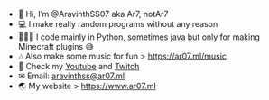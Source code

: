 - 👋 Hi, I’m @AravinthSS07 aka Ar7, notAr7
- 💻 I make really random programs without any reason
- 👨🏼‍💻 I code mainly in Python, sometimes java but only for making Minecraft plugins 😅
- 🎶 Also make some music for fun > https://ar07.ml/music
- 🎦 Check my [Youtube](https://ar07.ml/youtube) and [Twitch](https://ar07.ml/twitch)
- ✉ Email: aravinthss@ar07.ml
- 🌏 My website > https://www.ar07.ml

<!---
AravinthSS07/AravinthSS07 is a ✨ special ✨ repository because its `README.md` (this file) appears on your GitHub profile.
You can click the Preview link to take a look at your changes.
--->
